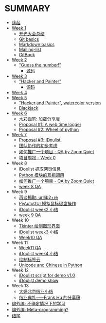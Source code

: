 
# SUMMARY

* [缘起](source/begin.md)
* [Week 1](source/week1/introduction.md)
  * [开光大会总结](source/week1/opening.md)
  * [Git basics](source/week1/git-basics.md)
  * [Markdown basics](source/week1/markdown-basics.md)
  * [Mailing-list](source/week1/mailing-list.md)
  * [GitBook](source/week1/gitbook.md)
* [Week 2](source/week2/introduction.md)
  * ["Guess the number!"](source/week2/guess-the-number.md)
  	* [源码](src/iippy-1/guess-the-number.py)
* [Week 3](source/week3/introduction.md)
  * ["Hacker and Painter"](source/week3/hacker-and-painter.md)
  	* [源码](src/iippy-1/hacker-and-painter.py)
* [Week 4](source/week4/introduction.md)
* [Week 5](source/week5/introduction-week5.md)
  * ["Hacker and Painter", watercolor version](source/week5/hacker-and-painter-watercolor.md)
  * [Blackjack](source/week5/blackjack.md)
* [Week 6](source/week6/introduction-week6.md)
  * [水彩画笔: 加载分享版](source/week6/watercolor-packet-loader.md)
  * [Proposal #1: A web time logger](source/week6/a-time-logger.md)
  * [Proposal #2: Wheel of python](source/week6/wheel-of-python.md)
* [Week 7](source/week7/introduction-week7.md)
  * [Proposal #3: iDoulist](source/week7/idoulist.md)
  * [团队协作的初步考虑](source/week7/team-work.md)
  * [如何推广一个项目 - QA by Zoom.Quiet](source/week7/how-to-anli-QA.md)
  * [项目周报 - Week 0](source/week7/idoulist-week0.md)
* Week 8
  * [iDoulist 抓取网页信息](source/week8/idoulist-function0-input.md)
  * [Python 模块的互相调用](source/week8/modules.md)
  * [如何推广一个项目 - QA by Zoom.Quiet](source/week7/how-to-anli-QA.md)
  * [week 8 QA](source/week8/week8-QA.md)
* Week 9
  * [再谈抓取: urllib2+re](source/week9/urllib-re.md)
  * [PyAutoGUI 模拟鼠标键盘操作](source/week9/pyautogui)
  * [iDoulist week2 小结](source/week9/idoulist-week2.md)
  * [week 9 QA](source/week9/week9-QA.md)
* Week 10
  * [Tkinter 绘制图形界面](source/week10/tkinter.md)
  * [iDoulist week3 小结](source/week10/idoulist-week3.md)
  * [Week10 QA](source/week10/week10-QA.md)
* Week 11
  * [Week11 QA](source/week11/week11-QA.md)
  * [iDoulist week4 小结](source/week11/idoulist-week4.md)
  * [绘制标签云](source/week11/tag-cloud.md)
  * [Unicode and Chinese in Python](source/week11/unicode-chinese.md)
* Week 12
  * [iDoulist script for demo v1.0](source/week12/idoulist-show.md)
  * [iDoulist demo show](source/week12/idoulist-show-final.md)
* Week 13
  * [大妈北京结业小结](source/week13/ending-beijing-dama.md)
  * [结业典礼----Frank Hu 的分享稿](source/week13/ending-my-note.md)
* [编外编: 不确定情况下的学习](source/study-under-uncertainty.md)
* [编外编: Meta-programming?](source/meta-programming.md)
* [结尾](source/end.md)

